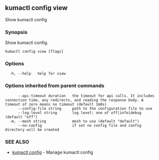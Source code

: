 ## kumactl config view

Show kumactl config

### Synopsis

Show kumactl config.

```
kumactl config view [flags]
```

### Options

```
  -h, --help   help for view
```

### Options inherited from parent commands

```
      --api-timeout duration   the timeout for api calls. It includes connection time, any redirects, and reading the response body. A timeout of zero means no timeout (default 1m0s)
      --config-file string     path to the configuration file to use
      --log-level string       log level: one of off|info|debug (default "off")
  -m, --mesh string            mesh to use (default "default")
      --no-config              if set no config file and config directory will be created
```

### SEE ALSO

* [kumactl config](kumactl_config.md)	 - Manage kumactl config

